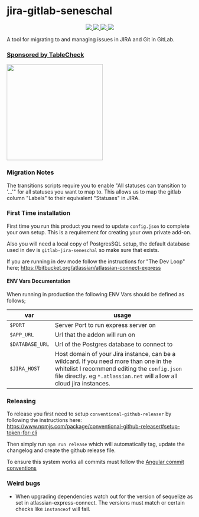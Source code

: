 # jira-gitlab-seneschal

<p align="center">
    <a href="https://hub.docker.com/r/simeonc/jira-gitlab-seneschal/builds/" alt="Stars on docker">
        <img src="https://img.shields.io/docker/stars/simeonc/jira-gitlab-seneschal.svg" />
    </a>
    <a href="https://hub.docker.com/r/simeonc/jira-gitlab-seneschal/builds/" alt="Pulls on docker">
        <img src="https://img.shields.io/docker/pulls/simeonc/jira-gitlab-seneschal.svg" />
    </a>
    <a href="https://hub.docker.com/r/simeonc/jira-gitlab-seneschal/builds/" alt="Docker Automated Build">
        <img src="https://img.shields.io/docker/automated/simeonc/jira-gitlab-seneschal.svg" />
    </a>
    <a href="https://hub.docker.com/r/simeonc/jira-gitlab-seneschal/builds/" alt="Docker Status">
        <img src="https://img.shields.io/docker/build/simeonc/jira-gitlab-seneschal.svg" />
    </a>
</p>
A tool for migrating to and managing issues in JIRA and Git in GitLab.

<div style="display: flex; flex-direction: column; justify-content: center;">
    <h3><a href="https://corp.tablecheck.com">Sponsored by TableCheck</a></h3>
  <a href="https://corp.tablecheck.com"><img width="260" src="https://corp.tablecheck.com/images/logo/tc-logo-color.svg" /></a>
</div>


### Migration Notes

The transitions scripts require you to enable "All statuses can transition to '...'" for all statuses you want to map to. This allows us to map the gitlab column "Labels" to their equivalent "Statuses" in JIRA.

### First Time installation

First time you run this product you need to update `config.json` to complete your own setup.
This is a requirement for creating your own private add-on.

Also you will need a local copy of PostgresSQL setup, the default database used in dev is `gitlab-jira-seneschal` so make sure that exists.

If you are running in dev mode follow the instructions for "The Dev Loop" here; https://bitbucket.org/atlassian/atlassian-connect-express

#### ENV Vars Documentation

When running in production the following ENV Vars should be defined as follows;

| var             | usage                                                        |
| --------------- | ------------------------------------------------------------ |
| `$PORT`         | Server Port to run express server on                         |
| `$APP_URL`      | Url that the addon will run on                               |
| `$DATABASE_URL` | Url of the Postgres database to connect to                   |
| `$JIRA_HOST`    | Host domain of your Jira instance, can be a wildcard. If you need more than one in the whitelist I recommend editing the `config.json` file directly. eg `*.atlassian.net` will allow all cloud jira instances. |

### Releasing

To release you first need to setup `conventional-github-releaser` by following the instructions here: https://www.npmjs.com/package/conventional-github-releaser#setup-token-for-cli

Then simply run `npm run release` which will automatically tag, update the changelog and create the github release file.

To ensure this system works all commits must follow the [Angular commit conventions](https://github.com/bcoe/conventional-changelog-standard/blob/master/convention.md)

### Weird bugs

* When upgrading dependencies watch out for the version of sequelize as set in atlassian-express-connect.
The versions must match or certain checks like `instanceof` will fail.  
